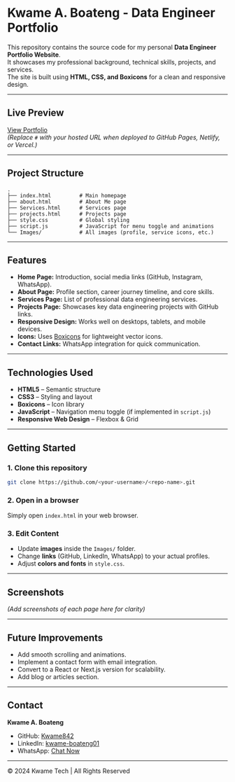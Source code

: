 # Kwame A. Boateng - Data Engineer Portfolio

This repository contains the source code for my personal **Data Engineer Portfolio Website**.  
It showcases my professional background, technical skills, projects, and services.  
The site is built using **HTML, CSS, and Boxicons** for a clean and responsive design.

---

## Live Preview

[View Portfolio](#)  
_(Replace `#` with your hosted URL when deployed to GitHub Pages, Netlify, or Vercel.)_

---

## Project Structure

```
.
├── index.html         # Main homepage
├── about.html         # About Me page
├── Services.html      # Services page
├── projects.html      # Projects page
├── style.css          # Global styling
├── script.js          # JavaScript for menu toggle and animations
└── Images/            # All images (profile, service icons, etc.)
```

---

## Features

- **Home Page:** Introduction, social media links (GitHub, Instagram, WhatsApp).
- **About Page:** Profile section, career journey timeline, and core skills.
- **Services Page:** List of professional data engineering services.
- **Projects Page:** Showcases key data engineering projects with GitHub links.
- **Responsive Design:** Works well on desktops, tablets, and mobile devices.
- **Icons:** Uses [Boxicons](https://boxicons.com/) for lightweight vector icons.
- **Contact Links:** WhatsApp integration for quick communication.

---

## Technologies Used

- **HTML5** – Semantic structure
- **CSS3** – Styling and layout
- **Boxicons** – Icon library
- **JavaScript** – Navigation menu toggle (if implemented in `script.js`)
- **Responsive Web Design** – Flexbox & Grid

---

## Getting Started

### 1. Clone this repository

```bash
git clone https://github.com/<your-username>/<repo-name>.git
```

### 2. Open in a browser

Simply open `index.html` in your web browser.

### 3. Edit Content

- Update **images** inside the `Images/` folder.
- Change **links** (GitHub, LinkedIn, WhatsApp) to your actual profiles.
- Adjust **colors and fonts** in `style.css`.

---

## Screenshots

_(Add screenshots of each page here for clarity)_

---

## Future Improvements

- Add smooth scrolling and animations.
- Implement a contact form with email integration.
- Convert to a React or Next.js version for scalability.
- Add blog or articles section.

---

## Contact

**Kwame A. Boateng**

- GitHub: [Kwame842](https://github.com/Kwame842)
- LinkedIn: [kwame-boateng01](https://www.linkedin.com/in/********/)
- WhatsApp: [Chat Now](https://wa.me/qr/**********)

---

© 2024 Kwame Tech | All Rights Reserved
